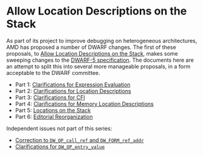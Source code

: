 # Allow Location Descriptions on the Stack

As part of its project to improve debugging on heterogeneous architectures,
AMD has proposed a number of DWARF changes. The first of these proposals,
to [Allow Location Descriptions on the Stack][amd],
makes some sweeping changes to the [DWARF-5 specification][dwarf5].
The documents here are an attempt to split this into several
more manageable proposals, in a form acceptable to the DWARF committee.

* Part 1: [Clarifications for Expression Evaluation](001-clarifications-eval.txt)
* Part 2: [Clarifications for Location Descriptions](002-clarifications-loc.txt)
* Part 3: [Clarifications for CFI](003-clarifications-cfi.txt)
* Part 4: [Clarifications for Memory Location Descriptions](004-clarifications-mem.txt)
* Part 5: [Locations on the Stack](005-locations-on-stack.txt)
* Part 6: [Editorial Reorganization](006-editorial.txt)

Independent issues not part of this series:

* [Correction to `DW_OP_call_ref` and `DW_FORM_ref_addr`](call-ref.txt)
* [Clarifications for `DW_OP_entry_value`](entry-value.txt)

[amd]: https://llvm.org/docs/AMDGPUDwarfExtensionAllowLocationDescriptionOnTheDwarfExpressionStack/AMDGPUDwarfExtensionAllowLocationDescriptionOnTheDwarfExpressionStack.html#a-2-general-description
[dwarf5]: https://dwarfstd.org/Dwarf5Std.php
